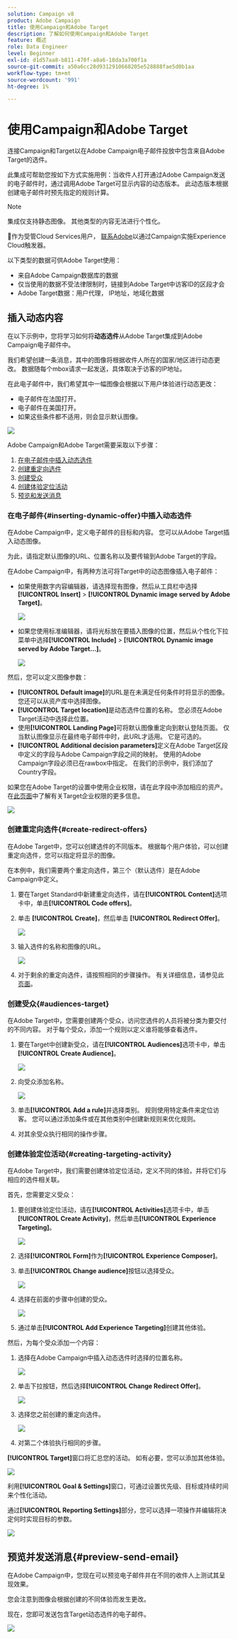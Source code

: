 ```yaml
---
solution: Campaign v8
product: Adobe Campaign
title: 使用Campaign和Adobe Target
description: 了解如何使用Campaign和Adobe Target
feature: 概述
role: Data Engineer
level: Beginner
exl-id: d1d57aa8-b811-470f-a8a6-18da3a700f1a
source-git-commit: a50a6cc28d9312910668205e528888fae5d0b1aa
workflow-type: tm+mt
source-wordcount: '991'
ht-degree: 1%

---
```


# 使用Campaign和Adobe Target

连接Campaign和Target以在Adobe Campaign电子邮件投放中包含来自Adobe Target的选件。

此集成可帮助您按如下方式实施用例：当收件人打开通过Adobe Campaign发送的电子邮件时，通过调用Adobe Target可显示内容的动态版本。 此动态版本根据创建电子邮件时预先指定的规则计算。

>[!NOTE]
>集成仅支持静态图像。 其他类型的内容无法进行个性化。

:speech_balloon:作为受管Cloud Services用户， [联系Adobe](../start/campaign-faq.md#support)以通过Campaign实施Experience Cloud触发器。

以下类型的数据可供Adobe Target使用：

* 来自Adobe Campaign数据库的数据
* 仅当使用的数据不受法律限制时，链接到Adobe Target中访客ID的区段才会
* Adobe Target数据：用户代理， IP地址，地域化数据

## 插入动态内容

在以下示例中，您将学习如何将&#x200B;**动态选件**&#x200B;从Adobe Target集成到Adobe Campaign电子邮件中。

我们希望创建一条消息，其中的图像将根据收件人所在的国家/地区进行动态更改。 数据随每个mbox请求一起发送，具体取决于访客的IP地址。

在此电子邮件中，我们希望其中一幅图像会根据以下用户体验进行动态更改：

* 电子邮件在法国打开。
* 电子邮件在美国打开。
* 如果这些条件都不适用，则会显示默认图像。

![](assets/target_4.png)

Adobe Campaign和Adobe Target需要采取以下步骤：

1. [在电子邮件中插入动态选件](#inserting-dynamic-offer)
1. [创建重定向选件](#create-redirect-offers)
1. [创建受众](#audiences-target)
1. [创建体验定位活动](#creating-targeting-activity)
1. [预览和发送消息](#preview-send-email)

### 在电子邮件{#inserting-dynamic-offer}中插入动态选件

在Adobe Campaign中，定义电子邮件的目标和内容。 您可以从Adobe Target插入动态图像。

为此，请指定默认图像的URL、位置名称以及要传输到Adobe Target的字段。

在Adobe Campaign中，有两种方法可将Target中的动态图像插入电子邮件：

* 如果使用数字内容编辑器，请选择现有图像，然后从工具栏中选择&#x200B;**[!UICONTROL Insert]** > **[!UICONTROL Dynamic image served by Adobe Target]**。

   ![](assets/target_5.png)

* 如果您使用标准编辑器，请将光标放在要插入图像的位置，然后从个性化下拉菜单中选择&#x200B;**[!UICONTROL Include]** > **[!UICONTROL Dynamic image served by Adobe Target...]**。

   ![](assets/target_12.png)

然后，您可以定义图像参数：

* **[!UICONTROL Default image]**&#x200B;的URL是在未满足任何条件时将显示的图像。 您还可以从资产库中选择图像。
* **[!UICONTROL Target location]**&#x200B;是动态选件位置的名称。 您必须在Adobe Target活动中选择此位置。
* 使用&#x200B;**[!UICONTROL Landing Page]**&#x200B;可将默认图像重定向到默认登陆页面。 仅当默认图像显示在最终电子邮件中时，此URL才适用。 它是可选的。
* **[!UICONTROL Additional decision parameters]**&#x200B;定义在Adobe Target区段中定义的字段与Adobe Campaign字段之间的映射。 使用的Adobe Campaign字段必须已在rawbox中指定。 在我们的示例中，我们添加了Country字段。

如果您在Adobe Target的设置中使用企业权限，请在此字段中添加相应的资产。 在[此页面](https://experienceleague.adobe.com/docs/target/using/administer/manage-users/enterprise/properties-overview.html?lang=en#administer)中了解有关Target企业权限的更多信息。

![](assets/target_13.png)

### 创建重定向选件{#create-redirect-offers}

在Adobe Target中，您可以创建选件的不同版本。 根据每个用户体验，可以创建重定向选件，您可以指定将显示的图像。

在本例中，我们需要两个重定向选件，第三个（默认选件）是在Adobe Campaign中定义。

1. 要在Target Standard中新建重定向选件，请在&#x200B;**[!UICONTROL Content]**&#x200B;选项卡中，单击&#x200B;**[!UICONTROL Code offers]**。

1. 单击 **[!UICONTROL Create]**，然后单击 **[!UICONTROL Redirect Offer]**。

   ![](assets/target_9.png)

1. 输入选件的名称和图像的URL。

   ![](assets/target_6.png)

1. 对于剩余的重定向选件，请按照相同的步骤操作。 有关详细信息，请参见此 [ 页面](https://experienceleague.adobe.com/docs/target/using/experiences/offers/offer-redirect.html?lang=en#experiences)。

### 创建受众{#audiences-target}

在Adobe Target中，您需要创建两个受众，访问您选件的人员将被分类为要交付的不同内容。 对于每个受众，添加一个规则以定义谁将能够查看选件。

1. 要在Target中创建新受众，请在&#x200B;**[!UICONTROL Audiences]**&#x200B;选项卡中，单击&#x200B;**[!UICONTROL Create Audience]**。

   ![](assets/audiences_1.png)

1. 向受众添加名称。

   ![](assets/audiences_2.png)

1. 单击&#x200B;**[!UICONTROL Add a rule]**&#x200B;并选择类别。 规则使用特定条件来定位访客。 您可以通过添加条件或在其他类别中创建新规则来优化规则。

1. 对其余受众执行相同的操作步骤。

### 创建体验定位活动{#creating-targeting-activity}

在Adobe Target中，我们需要创建体验定位活动，定义不同的体验，并将它们与相应的选件相关联。

首先，您需要定义受众：

1. 要创建体验定位活动，请在&#x200B;**[!UICONTROL Activities]**&#x200B;选项卡中，单击&#x200B;**[!UICONTROL Create Activity]**，然后单击&#x200B;**[!UICONTROL Experience Targeting]**。

   ![](assets/target_10.png)

1. 选择&#x200B;**[!UICONTROL Form]**&#x200B;作为&#x200B;**[!UICONTROL Experience Composer]**。

1. 单击&#x200B;**[!UICONTROL Change audience]**&#x200B;按钮以选择受众。

   ![](assets/target_10_2.png)

1. 选择在前面的步骤中创建的受众。

   ![](assets/target_10_3.png)

1. 通过单击&#x200B;**[!UICONTROL Add Experience Targeting]**&#x200B;创建其他体验。

然后，为每个受众添加一个内容：

1. 选择在Adobe Campaign中插入动态选件时选择的位置名称。

   ![](assets/target_15.png)

1. 单击下拉按钮，然后选择&#x200B;**[!UICONTROL Change Redirect Offer]**。

   ![](assets/target_content.png)

1. 选择您之前创建的重定向选件。

   ![](assets/target_content_2.png)

1. 对第二个体验执行相同的步骤。

**[!UICONTROL Target]**&#x200B;窗口将汇总您的活动。 如有必要，您可以添加其他体验。

![](assets/target_experience.png)

利用&#x200B;**[!UICONTROL Goal & Settings]**&#x200B;窗口，可通过设置优先级、目标或持续时间来个性化活动。

通过&#x200B;**[!UICONTROL Reporting Settings]**&#x200B;部分，您可以选择一项操作并编辑将决定何时实现目标的参数。

![](assets/target_experience_2.png)

## 预览并发送消息{#preview-send-email}

在Adobe Campaign中，您现在可以预览电子邮件并在不同的收件人上测试其呈现效果。

您会注意到图像会根据创建的不同体验而发生更改。

现在，您即可发送包含Target动态选件的电子邮件。

![](assets/target_20.png)
